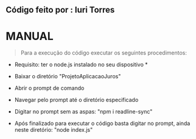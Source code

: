 

##  Código feito por : Iuri Torres


# MANUAL

> Para a execução do código executar os seguintes procedimentos:

* Requisito: ter o node.js instalado no seu dispositivo *

- Baixar o diretório "ProjetoAplicacaoJuros"
- Abrir o prompt de comando
- Navegar pelo prompt até o diretório especificado
- Digitar no prompt sem as aspas:
  "npm i readline-sync"
  
- Após finalizado para executar o código basta digitar no prompt, ainda neste diretório:
  "node index.js"
  

